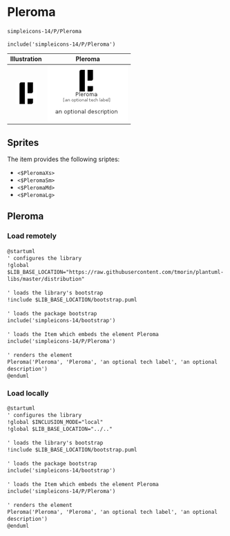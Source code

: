 # Pleroma


```text
simpleicons-14/P/Pleroma
```

```text
include('simpleicons-14/P/Pleroma')
```



| Illustration | Pleroma |
| :---: | :---: |
| ![illustration for Illustration](../../simpleicons-14/P/Pleroma.png) | ![illustration for Pleroma](../../simpleicons-14/P/Pleroma.Local.png) |



## Sprites
The item provides the following sriptes:

- `<$PleromaXs>`
- `<$PleromaSm>`
- `<$PleromaMd>`
- `<$PleromaLg>`





## Pleroma

### Load remotely
```plantuml
@startuml
' configures the library
!global $LIB_BASE_LOCATION="https://raw.githubusercontent.com/tmorin/plantuml-libs/master/distribution"

' loads the library's bootstrap
!include $LIB_BASE_LOCATION/bootstrap.puml

' loads the package bootstrap
include('simpleicons-14/bootstrap')

' loads the Item which embeds the element Pleroma
include('simpleicons-14/P/Pleroma')

' renders the element
Pleroma('Pleroma', 'Pleroma', 'an optional tech label', 'an optional description')
@enduml
```

### Load locally
```plantuml
@startuml
' configures the library
!global $INCLUSION_MODE="local"
!global $LIB_BASE_LOCATION="../.."

' loads the library's bootstrap
!include $LIB_BASE_LOCATION/bootstrap.puml

' loads the package bootstrap
include('simpleicons-14/bootstrap')

' loads the Item which embeds the element Pleroma
include('simpleicons-14/P/Pleroma')

' renders the element
Pleroma('Pleroma', 'Pleroma', 'an optional tech label', 'an optional description')
@enduml
```

